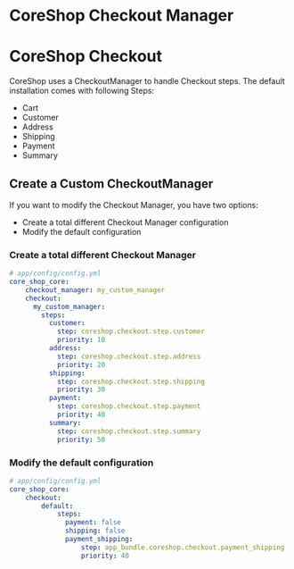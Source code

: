 # CoreShop Checkout Manager

# CoreShop Checkout

CoreShop uses a CheckoutManager to handle Checkout steps. The default installation comes with following Steps:

 - Cart
 - Customer
 - Address
 - Shipping
 - Payment
 - Summary

## Create a Custom CheckoutManager

If you want to modify the Checkout Manager, you have two options:
 - Create a total different Checkout Manager configuration
 - Modify the default configuration

### Create a total different Checkout Manager

```yaml
# app/config/config.yml
core_shop_core:
    checkout_manager: my_custom_manager
    checkout:
      my_custom_manager:
        steps:
          customer:
            step: coreshop.checkout.step.customer
            priority: 10
          address:
            step: coreshop.checkout.step.address
            priority: 20
          shipping:
            step: coreshop.checkout.step.shipping
            priority: 30
          payment:
            step: coreshop.checkout.step.payment
            priority: 40
          summary:
            step: coreshop.checkout.step.summary
            priority: 50
```

### Modify the default configuration

```yaml
# app/config/config.yml
core_shop_core:
    checkout:
        default:
            steps:
              payment: false                                              # disables the payment step
              shipping: false                                             # disables the shipping step
              payment_shipping:                                           # adds a new PaymentShiping Step
                  step: app_bundle.coreshop.checkout.payment_shipping     # This is your service-id, the service needs to implement CoreShop\Component\Order\Checkout\CheckoutStepInterface
                  priority: 40                                            # Priority of this step
```
